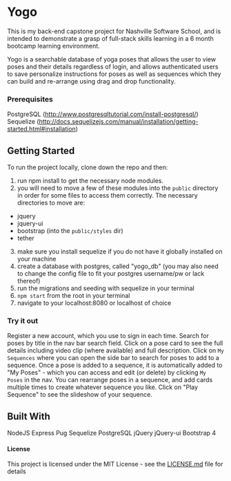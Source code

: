 # Yogo

This is my back-end capstone project for Nashville Software School, and is intended to demonstrate a grasp of full-stack skills learning in a 6 month bootcamp learning environment.
  
Yogo is a searchable database of yoga poses that allows the user to view poses and their details regardless of login, and allows authenticated users to save personalize instructions for poses as well as sequences which they can build and re-arrange using drag and drop functionality.

### Prerequisites

PostgreSQL (http://www.postgresqltutorial.com/install-postgresql/)  
Sequelize (http://docs.sequelizejs.com/manual/installation/getting-started.html#installation)

## Getting Started

To run the project locally, clone down the repo and then:
1. run npm install to get the necessary node modules.
1. you will need to move a few of these modules into the `public` directory in order for some files to access them correctly. The necessary directories to move are:
- jquery
- jquery-ui
- bootstrap (into the `public/styles` dir)
- tether
3. make sure you install sequelize if you do not have it globally installed on your machine
4. create a database with postgres, called "yogo_db" (you may also need to change the config file to fit your postgres username/pw or lack thereof)
5. run the migrations and seeding with sequelize in your terminal
6. `npm start` from the root in your terminal
7. navigate to your localhost:8080 or localhost of choice

### Try it out

Register a new account, which you use to sign in each time.
Search for poses by title in the nav bar search field.
Click on a pose card to see the full details including video clip (where available) and full description.
Click on `My Sequences` where you can open the side bar to search for poses to add to a sequence.
Once a pose is added to a sequence, it is automatically added to "My Poses" - which you can access and edit (or delete) by clicking `My Poses` in the nav.
You can rearrange poses in a sequence, and add cards multiple times to create whatever sequence you like.
Click on "Play Sequence" to see the slideshow of your sequence.

## Built With
NodeJS
Express
Pug
Sequelize
PostgreSQL
jQuery
jQuery-ui
Bootstrap 4

#### License

This project is licensed under the MIT License - see the [LICENSE.md](LICENSE.md) file for details

